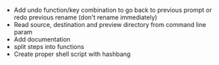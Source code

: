- Add undo function/key combination to go back to previous prompt or redo
  previous rename (don't rename immediately)
- Read source, destination and preview directory from command line param
- Add documentation
- split steps into functions
- Create proper shell script with hashbang
